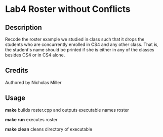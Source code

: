 # Lab4 Roster without Conflicts

## Description
Recode the roster example we studied in class such that it drops the students who are 
concurrently enrolled in CS4 and any other class. That is, the student's name should be printed if 
she is either in any of the classes besides CS4 or in CS4 alone. 

## Credits
Authored by Nicholas Miller

## Usage
**make** builds roster.cpp and outputs executable names roster

**make run** executes roster

**make clean** cleans directory of executable